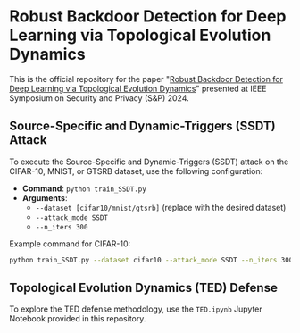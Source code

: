 # Robust Backdoor Detection for Deep Learning via Topological Evolution Dynamics

This is the official repository for the paper "[Robust Backdoor Detection for Deep Learning via Topological Evolution Dynamics](https://arxiv.org/abs/2312.02673)" presented at IEEE Symposium on Security and Privacy (S&P) 2024.

## Source-Specific and Dynamic-Triggers (SSDT) Attack

To execute the Source-Specific and Dynamic-Triggers (SSDT) attack on the CIFAR-10, MNIST, or GTSRB dataset, use the following configuration:

- **Command**: `python train_SSDT.py`
- **Arguments**:
  - `--dataset [cifar10/mnist/gtsrb]` (replace with the desired dataset)
  - `--attack_mode SSDT`
  - `--n_iters 300`

Example command for CIFAR-10:

```bash
python train_SSDT.py --dataset cifar10 --attack_mode SSDT --n_iters 300
```

## Topological Evolution Dynamics (TED) Defense

To explore the TED defense methodology, use the `TED.ipynb` Jupyter Notebook provided in this repository. 
